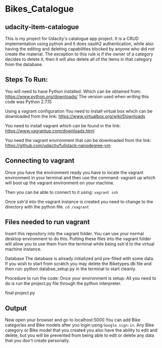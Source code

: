# Bikes_Catalogue
## udacity-item-catalogue
This is my project for Udacity's catalogue app project. It is a CRUD implementation using python and it does oauth2 authentication, while also having the editing and deleting capabilities blocked by anyone who did not create the material. The exception to this rule is if the owner of a category decides to delete it, then it will also delete all of the items in that category from the database.

## Steps To Run:

You will need to have Python installed. Which can be obtained from: https://www.python.org/downloads/ The version used when writing this code was Python 2.7.15

Using a vagrant configuration
You  need to install virtual box which can be downloaded from the link: https://www.virtualbox.org/wiki/Downloads

You  need to install vagrant which can be found in the link: https://www.vagrantup.com/downloads.html

You  need the vagrant environment that can be downloaded from the link: https://github.com/udacity/fullstack-nanodegree-vm

## Connecting to vagrant
Once you have the environment ready you have to locate the vagrant environment in your terminal and then use the command: vagrant up which will boot up the vagrant environment on your machine.

Then you can be able to connect to it using: `vagrant ssh`

Once ssh'd into the vagrant instance is created you need to change to the directory with the python file. `cd /vagrant`

## Files needed to run vagrant
Insert this repository into the vagrant folder. You can use your normal desktop environment to do this. Putting these files into the vagrant folder will allow you to use them from the terminal while being ssh'd to the virtual machine instance.

Database
The database is already initialized and pre-filled with some data. If you wish to start from scratch you may delete the Biketypes.db file and then run: python databse_setup.py in the terminal to start cleanly.

Procedure to run the code:
Once your environment is setup: All you need to do is run the project.py file through the python interpreter.

final project.py

## Output
 Now open your browser and go to localhost:5000 You can add Bike categories and Bike models after you login using `Google sign-in`. Any Bike category or Bike model that you created you also have the ability to edit and delete, but you will be prevented from being able to edit or delete any data that you don't create personally.
